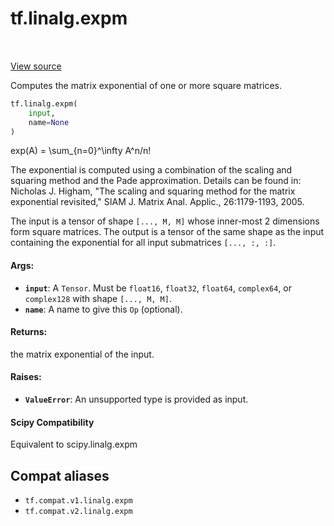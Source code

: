<div itemscope itemtype="http://developers.google.com/ReferenceObject">
<meta itemprop="name" content="tf.linalg.expm" />
<meta itemprop="path" content="Stable" />
</div>

# tf.linalg.expm

<!-- Insert buttons and diff -->

<table class="tfo-notebook-buttons tfo-api" align="left">
</table>

<a target="_blank" href="/code/stable/tensorflow/python/ops/linalg/linalg_impl.py">View source</a>



Computes the matrix exponential of one or more square matrices.

``` python
tf.linalg.expm(
    input,
    name=None
)
```



<!-- Placeholder for "Used in" -->

exp(A) = \sum_{n=0}^\infty A^n/n!

The exponential is computed using a combination of the scaling and squaring
method and the Pade approximation. Details can be found in:
Nicholas J. Higham, "The scaling and squaring method for the matrix
exponential revisited," SIAM J. Matrix Anal. Applic., 26:1179-1193, 2005.

The input is a tensor of shape `[..., M, M]` whose inner-most 2 dimensions
form square matrices. The output is a tensor of the same shape as the input
containing the exponential for all input submatrices `[..., :, :]`.

#### Args:


* <b>`input`</b>: A `Tensor`. Must be `float16`, `float32`, `float64`, `complex64`, or
  `complex128` with shape `[..., M, M]`.
* <b>`name`</b>:  A name to give this `Op` (optional).


#### Returns:

the matrix exponential of the input.



#### Raises:


* <b>`ValueError`</b>: An unsupported type is provided as input.



#### Scipy Compatibility
Equivalent to scipy.linalg.expm



## Compat aliases

* `tf.compat.v1.linalg.expm`
* `tf.compat.v2.linalg.expm`

